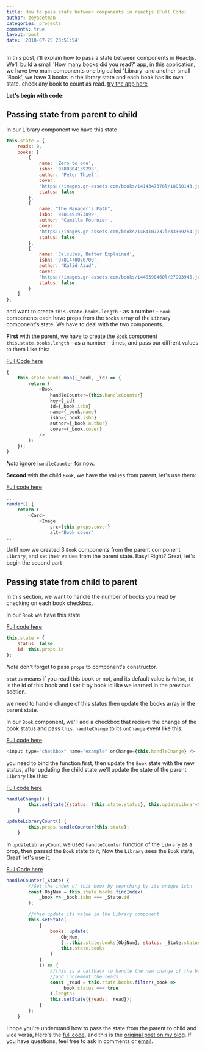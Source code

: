 ```yaml
---
title: How to pass state between components in reactjs (Full Code)
author: zeyadetman
categories: projects
comments: true
layout: post
date: '2018-07-25 23:51:54'
---
```


In this post, i'll explain how to pass a state between components in Reactjs.
We'll build a small 'How many books did you read?' app, in this application, we
have two main components one big called 'Library' and another small 'Book', we have 3 books in the library state and each book has its own state. check any book to count as read. [try the app here](https://zeyadetman.github.io/howmanybooks/)

**Let's begin with code:**

## Passing state from parent to child

In our Library component we have this state

```js
this.state = {
	reads: 0,
	books: [
		{
			name: 'Zero to one',
			isbn: '9780804139298',
			author: 'Peter Thiel',
			cover:
			'https://images.gr-assets.com/books/1414347376l/18050143.jpg',
			status: false
		},
		{
			name: "The Manager's Path",
			isbn: '9781491973899',
			author: 'Camille Fournier',
			cover:
			'https://images.gr-assets.com/books/1484107737l/33369254.jpg',
			status: false
		},
		{
			name: 'Calculus, Better Explained',
			isbn: '9781470070700',
			author: 'Kalid Azad',
			cover:
			'https://images.gr-assets.com/books/1448590460l/27993945.jpg',
			status: false
		}
	]
};
```

and want to create `this.state.books.length` - as a number - `Book` components each have props from the `books` array of the `Library` component's state. We have to deal with the two components.

**First** with the parent, we have to create the `Book` component `this.state.books.length` - as a number - times, and pass our diffrent values to them Like this:

[Full Code here](https://github.com/zeyadetman/howmanybooks/blob/master/src/components/Library/Library.jsx)

```js
{
	this.state.books.map((_book, _id) => {
		return (
			<Book
				handleCounter={this.handleCounter}
				key={_id}
				id={_book.isbn}
				name={_book.name}
				isbn={_book.isbn}
				author={_book.author}
				cover={_book.cover}
			/>
		);
	});
}
```

_Note_ ignore `handleCounter` for now.

**Second** with the child `Book`, we have the values from parent, let's use them:

[Full code here](https://github.com/zeyadetman/howmanybooks/blob/master/src/components/Book/Book.jsx)

```js
...
render() {
	return (
		<Card>
			<Image
				src={this.props.cover}
    			alt="Book cover"
...
```

Until now we created 3 `Book` components from the parent component `Library`, and set their values from the parent state.
Easy! Right?
Great, let's begin the second part

## Passing state from child to parent

In this section, we want to handle the number of books you read by checking on each book checkbox.

In our `Book` we have this state

[Full code here](https://github.com/zeyadetman/howmanybooks/blob/master/src/components/Book/Book.jsx)

```jsx
this.state = {
	status: false,
	id: this.props.id
};
```

_Note_ don't forget to pass `props` to component's constructor.

`status` means if you read this book or not, and its default value is `false`, `id` is the id of this book and i set it by book id like we learned in the previous section.

we need to handle change of this status then update the books array in the parent state.

In our `Book` component, we'll add a checkbox that recieve the change of the book status and pass `this.handleChange` to its `onChange` event like this:

[Full code here](https://github.com/zeyadetman/howmanybooks/blob/master/src/components/Book/Book.jsx)

```js
<input type="checkbox" name="example" onChange={this.handleChange} />
```

you need to bind the function first, then update the `Book` state with the new status, after updating the child state we'll update the state of the parent `Library` like this:

[Full code here](https://github.com/zeyadetman/howmanybooks/blob/master/src/components/Book/Book.jsx)

```js
handleChange() {
		this.setState({status: !this.state.status}, this.updateLibraryCount);
    }

updateLibraryCount() {
		this.props.handleCounter(this.state);
	}
```

In `updateLibraryCount` we used `handleCounter` function of the `Library` as a prop, then passed the `Book` state to it, Now the `Library` sees the `Book` state, Great! let's use it.

[Full Code here](https://github.com/zeyadetman/howmanybooks/blob/master/src/components/Library/Library.jsx)

```js
handleCounter(_State) {
        //Get the index of this book by searching by its unique isbn
        const ObjNum = this.state.books.findIndex(
			_book => _book.isbn === _State.id
        );

        //then update its value in the Library component
		this.setState(
			{
				books: update(
					ObjNum,
					{...this.state.books[ObjNum], status: _State.status},
					this.state.books
				)
			},
			() => {
                //this is a callback to handle the new change of the book status 
				//and increment the reads
				const _read = this.state.books.filter(_book => 
					_book.status === true
				).length;
				this.setState({reads: _read});
			}
		);
	}
```

I hope you're understand how to pass the state from the parent to child and vice versa, Here's the [full code](https://github.com/zeyadetman/howmanybooks), and this is the [original post on my blog](https://zeyadetman.github.io/projects/2018/07/25/How-to-pass-state-between-components-in-reactjs.html). If you have questions, feel free to ask in comments or [email](zeyadetman@gmail.com).
